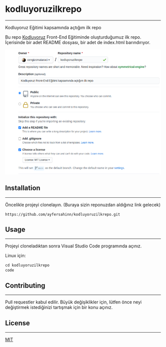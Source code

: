 # kodluyoruzilkrepo
---
Kodluyoruz Eğitimi kapsamında açtığım ilk repo

Bu repo [Kodluyoruz](https://www.kodluyoruz.org/) Front-End Eğitiminde oluşturduğumuz ilk repo. İçerisinde bir adet README dosyası, bir adet de index.html barındırıyor.

![img](https://raw.githubusercontent.com/Kodluyoruz/taskforce/main/git/odev1/figures/github.png)

## Installation
---

Öncelikle projeyi clonelayın. (Buraya sizin reponuzdan aldığınız link gelecek)

```
https://github.com/ayfersahinn/kodluyoruzilkrepo.git 
```

## Usage
---
Projeyi cloneladıktan sonra Visual Studio Code programında açınız.

Linux için:

```
cd kodluyoruzilkrepo
code 
```

## Contributing
---
Pull requestler kabul edilir. Büyük değişiklikler için, lütfen önce neyi değiştirmek istediğinizi tartışmak için bir konu açınız.


## License
---
[MIT](https://choosealicense.com/licenses/mit/)